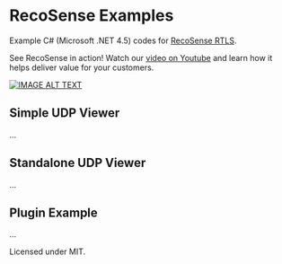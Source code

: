 # RecoSense Examples
Example C# (Microsoft .NET 4.5) codes for [RecoSense RTLS](https://www.irid-rtls.com).

See RecoSense in action! Watch our [video on Youtube](https://www.youtube.com/watch?v=GTMhKKt38lM) and learn how it helps deliver value for your customers.

[![IMAGE ALT TEXT](http://img.youtube.com/vi/GTMhKKt38lM/0.jpg)](http://www.youtube.com/watch?v=GTMhKKt38lM "RecoSense RTLS")

## Simple UDP Viewer

...

## Standalone UDP Viewer

...

## Plugin Example

...

Licensed under MIT.
